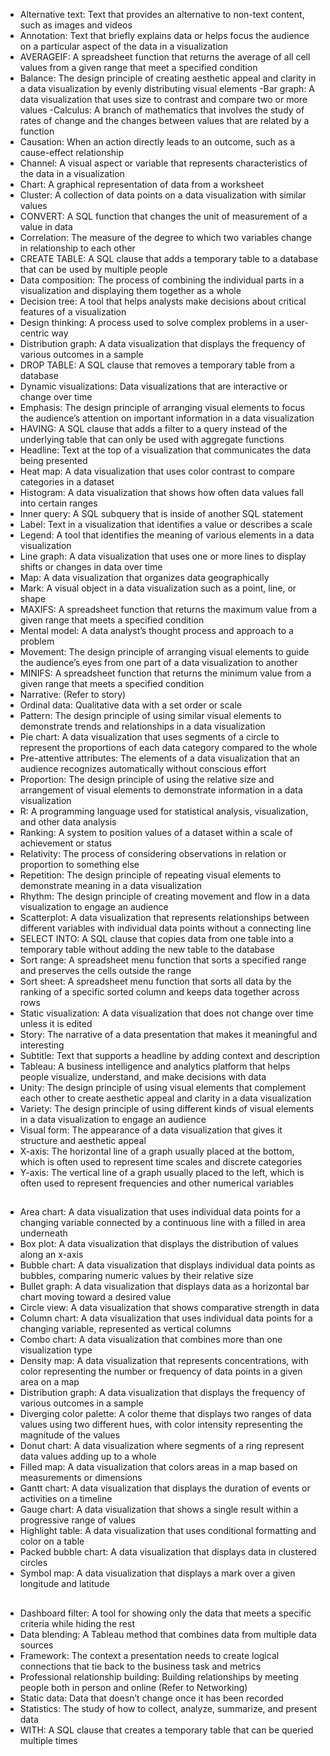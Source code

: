 - Alternative text: Text that provides an alternative to non-text content, such as images and videos
- Annotation: Text that briefly explains data or helps focus the audience on a particular aspect of the data in a visualization
- AVERAGEIF: A spreadsheet function that returns the average of all cell values from a given range that meet a specified condition 
- Balance: The design principle of creating aesthetic appeal and clarity in a data visualization by evenly distributing visual elements
-Bar graph: A data visualization that uses size to contrast and compare two or more values
-Calculus: A branch of mathematics that involves the study of rates of change and the changes between values that are related by a function 
- Causation: When an action directly leads to an outcome, such as a cause-effect relationship
- Channel: A visual aspect or variable that represents characteristics of the data in a visualization
- Chart: A graphical representation of data from a worksheet
- Cluster: A collection of data points on a data visualization with similar values
- CONVERT: A SQL function that changes the unit of measurement of a value in data
- Correlation: The measure of the degree to which two variables change in relationship to each other
- CREATE TABLE: A SQL clause that adds a temporary table to a database that can be used by multiple people
- Data composition: The process of combining the individual parts in a visualization and displaying them together as a whole 
- Decision tree: A tool that helps analysts make decisions about critical features of a visualization
- Design thinking: A process used to solve complex problems in a user-centric way
- Distribution graph: A data visualization that displays the frequency of various outcomes in a sample 
- DROP TABLE: A SQL clause that removes a temporary table from a database
- Dynamic visualizations: Data visualizations that are interactive or change over time
- Emphasis: The design principle of arranging visual elements to focus the audience’s attention on important information in a data visualization
- HAVING: A SQL clause that adds a filter to a query instead of the underlying table that can only be used with aggregate functions
- Headline: Text at the top of a visualization that communicates the data being presented
- Heat map: A data visualization that uses color contrast to compare categories in a dataset
- Histogram: A data visualization that shows how often data values fall into certain ranges
- Inner query: A SQL subquery that is inside of another SQL statement
- Label: Text in a visualization that identifies a value or describes a scale
- Legend: A tool that identifies the meaning of various elements in a data visualization
- Line graph: A data visualization that uses one or more lines to display shifts or changes in data over time
- Map: A data visualization that organizes data geographically
- Mark: A visual object in a data visualization such as a point, line, or shape
- MAXIFS: A spreadsheet function that returns the maximum value from a given range that meets a specified condition
- Mental model: A data analyst’s thought process and approach to a problem
- Movement: The design principle of arranging visual elements to guide the audience’s eyes from one part of a data visualization to another
- MINIFS: A spreadsheet function that returns the minimum value from a given range that meets a specified condition
- Narrative: (Refer to story)
- Ordinal data: Qualitative data with a set order or scale
- Pattern: The design principle of using similar visual elements to demonstrate trends and relationships in a data visualization
- Pie chart: A data visualization that uses segments of a circle to represent the proportions of each data category compared to the whole
- Pre-attentive attributes: The elements of a data visualization that an audience recognizes automatically without conscious effort
- Proportion: The design principle of using the relative size and arrangement of visual elements to demonstrate information in a data visualization
- R: A programming language used for statistical analysis, visualization, and other data analysis 
- Ranking: A system to position values of a dataset within a scale of achievement or status
- Relativity: The process of considering observations in relation or proportion to something else
- Repetition: The design principle of repeating visual elements to demonstrate meaning in a data visualization
- Rhythm: The design principle of creating movement and flow in a data visualization to engage an audience
- Scatterplot: A data visualization that represents relationships between different variables with individual data points without a connecting line 
- SELECT INTO: A SQL clause that copies data from one table into a temporary table without adding the new table to the database
- Sort range: A spreadsheet menu function that sorts a specified range and preserves the cells outside the range
- Sort sheet: A spreadsheet menu function that sorts all data by the ranking of a specific sorted column and keeps data together across rows
- Static visualization: A data visualization that does not change over time unless it is edited
- Story: The narrative of a data presentation that makes it meaningful and interesting 
- Subtitle: Text that supports a headline by adding context and description
- Tableau: A business intelligence and analytics platform that helps people visualize, understand, and make decisions with data
- Unity: The design principle of using visual elements that complement each other to create aesthetic appeal and clarity in a data visualization
- Variety: The design principle of using different kinds of visual elements in a data visualization to engage an audience
- Visual form: The appearance of a data visualization that gives it structure and aesthetic appeal
- X-axis: The horizontal line of a graph usually placed at the bottom, which is often used to represent time scales and discrete categories
- Y-axis: The vertical line of a graph usually placed to the left, which is often used to represent frequencies and other numerical variables
##
- Area chart: A data visualization that uses individual data points for a changing variable connected by a continuous line with a filled in area underneath
- Box plot: A data visualization that displays the distribution of values along an x-axis
- Bubble chart: A data visualization that displays individual data points as bubbles,  comparing numeric values by their relative size 
- Bullet graph: A data visualization that displays data as a horizontal bar chart moving toward a desired value 
- Circle view: A data visualization that shows comparative strength in data
- Column chart: A data visualization that uses individual data points for a changing variable, represented as vertical columns
- Combo chart: A data visualization that combines more than one visualization type 
- Density map: A data visualization that represents concentrations, with color representing the number or frequency of data points in a given area on a map
- Distribution graph: A data visualization that displays the frequency of various outcomes in a sample 
- Diverging color palette: A color theme that displays two ranges of data values using two different hues, with color intensity representing the magnitude of the values
- Donut chart: A data visualization where segments of a ring represent data values adding up to a whole
- Filled map: A data visualization that colors areas in a map based on measurements or dimensions
- Gantt chart: A data visualization that displays the duration of events or activities on a timeline
- Gauge chart: A data visualization that shows a single result within a progressive range of values
- Highlight table: A data visualization that uses conditional formatting and color on a table
- Packed bubble chart: A data visualization that displays data in clustered circles
- Symbol map: A data visualization that displays a mark over a given longitude and latitude
##
- Dashboard filter: A tool for showing only the data that meets a specific criteria while hiding the rest
- Data blending: A Tableau method that combines data from multiple data sources
- Framework: The context a presentation needs to create logical connections that tie back to the business task and metrics
- Professional relationship building: Building relationships by meeting people both in person and online (Refer to Networking)
- Static data: Data that doesn’t change once it has been recorded
- Statistics: The study of how to collect, analyze, summarize, and present data
- WITH: A SQL clause that creates a temporary table that can be queried multiple times

